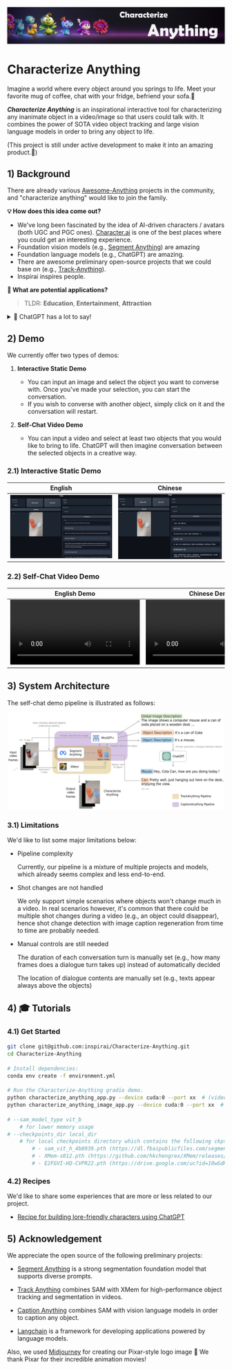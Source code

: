 <div align=center><img src="./assets/logo.png"/></div>

# Characterize Anything

Imagine a world where every object around you springs to life. Meet your favorite mug of coffee, chat with your fridge, befriend your sofa.🤩

***Characterize Anything*** is an inspirational interactive tool for characterizing any inanimate object in a video/image so that users could talk with. It combines the power of SOTA video object tracking and large vision language models in order to bring any object to life.

(This project is still under active development to make it into an amazing product.💪)

## 1) Background

There are already various [Awesome-Anything](https://github.com/VainF/Awesome-Anything) projects in the community, and "characterize anything" would like to join the family.

**💡 How does this idea come out?**

- We've long been fascinated by the idea of AI-driven characters / avatars (both UGC and PGC ones). [Character.ai](https://beta.character.ai/) is one of the best places where you could get an interesting experience.
- Foundation vision  models (e.g., [Segment Anything](https://github.com/facebookresearch/segment-anything)) are amazing
- Foundation language models (e.g., ChatGPT) are amazing.
- There are awesome preliminary open-source projects that we could base on (e.g., [Track-Anything](https://github.com/gaomingqi/Track-Anything)).
- Inspirai inspires people.

**🌟 What are potential applications?**

> TLDR: **Education**, **Entertainment**, **Attraction**

<details>
<summary>🌟 ChatGPT has a lot to say!</summary>
<br>
Well, we ask ChatGPT to help us with the answer (Basically we ask it to write advertisement for the concept).

- ToC: For kids

> ChatGPT: Are your kids curious little explorers, always eager to learn about new things? Well, have no fear, because "characterize anything" is here! Your kiddos can now chat it up with any object they want to learn about, ask all their burning questions, and maybe even make some new pals along the way. Imagination and curiosity will reach an all-time high with this awesome concept. So who knows? Maybe your child will even become besties with the living room lamp or have a heart-to-heart with the kitchen sink. The possibilities are endless!

- ToC: For Adults

Checkout some videos for fun: [Youtube | If Objects Could Talk!? | Brent Rivera](https://www.youtube.com/watch?v=i0invZZ_6aY)

> ChatGPT: Grown-ups, are you tired of the same old boring conversations with inanimate objects? Do you dread talking to your houseplants because they never seem to talk back? Well, fear not! The amazing concept of "characterize anything" is not just for kids anymore. Yes, you can now have meaningful conversations with your favorite household items or even your car. Did you ever think you'd bond with your fridge over your mutual love of cheese? Or have a heated debate with your computer about which is better, Apple or Windows? The possibilities are endless, and with "characterize anything," you'll never feel alone in a room again. So go ahead, channel your inner child and start talking to your lamp. You might just learn something new about each other.

- ToB

> ChatGPT: Attention! Are you tired of the same old boring sales and marketing pitches? Do you want to revolutionize the way you connect with your customers? Look no further than "characterize anything"! With this unique concept, you can bring your products and services to life in a whole new way. Imagine your customers being able to engage in conversations with your products, asking questions, and getting to know them on a deeper level. Your products will no longer be just inanimate objects, but characters with personalities and stories to share. Plus, this innovative approach to customer engagement is sure to set your business apart from the competition. So why not give "characterize anything" a try and let your customers get to know your products like never before? They'll be hooked in no time!

</details>

## 2) Demo

We currently offer two types of demos: 

1. **Interactive Static Demo**
   
   - You can input an image and select the object you want to converse with. Once you've made your selection, you can start the conversation.
   - If you wish to converse with another object, simply click on it and the conversation will restart.

2. **Self-Chat Video Demo**

   - You can input a video and select at least two objects that you would like to bring to life. ChatGPT will then imagine conversation between the selected objects in a creative way.

### 2.1) Interactive Static Demo

| English                                           | Chinese                                           |
|---------------------------------------------------|---------------------------------------------------|
| <img src="./assets/can_interactive_chat_en.png"/> | <img src="./assets/can_interactive_chat_zh.png"/> |

### 2.2) Self-Chat Video Demo

| English Demo                                                                                                        | Chinese Demo                                                                                                        |
|---------------------------------------------------------------------------------------------------------------------|---------------------------------------------------------------------------------------------------------------------|
| <video src="https://github.com/inspirai/Characterize-Anything/assets/11401434/f75a2de8-31cb-40c5-8f7a-94ad5e998d9f"> | <video src="https://github.com/inspirai/Characterize-Anything/assets/11401434/dcf575cd-697c-43fe-a241-46b7a69ca803"> |






## 3) System Architecture

The self-chat demo pipeline is illustrated as follows:

<div align=center>
<img src="./assets/framework.png"/>
</div>

### 3.1) Limitations

We'd like to list some major limitations below:

- Pipeline complexity

  Currently, our pipeline is a mixture of multiple projects and models, which already seems complex and less end-to-end.

- Shot changes are not handled

  We only support simple scenarios where objects won't change much in a video. In real scenarios however, it's common that there could be multiple shot changes during a video (e.g., an object could disappear), hence shot change detection with image caption regeneration from time to time are probably needed.

- Manual controls are still needed

  The duration of each conversation turn is manually set (e.g., how many frames does a dialogue turn takes up) instead of automatically decided

  The location of dialogue contents are manually set (e.g., texts appear always above the objects)

## 4) 🎓 Tutorials

### 4.1) Get Started
    
```bash
git clone git@github.com:inspirai/Characterize-Anything.git
cd Characterize-Anything

# Install dependencies: 
conda env create -f environment.yml

# Run the Characterize-Anything gradio demo.
python characterize_anything_app.py --device cuda:0 --port xx  # (video: self chat mode)
python characterize_anything_image_app.py --device cuda:0 --port xx  # (image: interactive chat mode)

# --sam_model_type vit_b 
    # for lower memory usage
# --checkpoints_dir local_dir 
    # for local checkpoints directory which contains the following ckpts:
        # - sam_vit_h_4b8939.pth (https://dl.fbaipublicfiles.com/segment_anything/sam_vit_h_4b8939.pth)
        # - XMem-s012.pth (https://github.com/hkchengrex/XMem/releases/download/v1.0/XMem-s012.pth)
        # - E2FGVI-HQ-CVPR22.pth (https://drive.google.com/uc?id=10wGdKSUOie0XmCr8SQ2A2FeDe-mfn5w3)
```

### 4.2) Recipes

We'd like to share some experiences that are more or less related to our project.

- [Recipe for building lore-friendly characters using ChatGPT](tutorials/recipe_building_lore_friendly_characters.md)


## 5) Acknowledgement

We appreciate the open source of the following preliminary projects:

- [Segment Anything](https://github.com/facebookresearch/segment-anything) is a strong segmentation foundation model that supports diverse prompts.

- [Track Anything](https://github.com/gaomingqi/Track-Anything) combines SAM with XMem for high-performance object tracking and segmentation in videos.

- [Caption Anything](https://github.com/ttengwang/Caption-Anything) combines SAM with vision language models in order to caption any object.

- [Langchain](https://github.com/hwchase17/langchain/tree/master) is a framework for developing applications powered by language models.

Also, we used [Midjourney](https://www.midjourney.com) for creating our Pixar-style logo image 🤗 We thank Pixar for their incredible animation movies!
